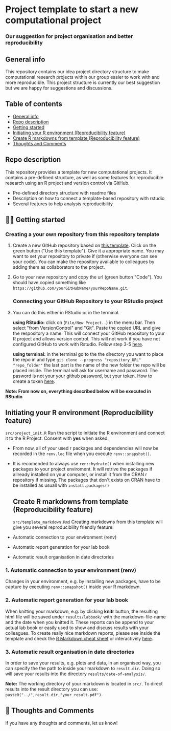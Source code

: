 # Project template to start a new computational project

### Our suggestion for project organisation and better reproducibility

## General info

This repository contains our idea project directory structure to make computational research projects within our group easier to work with and more reproducible. This project structure is currently our best suggestion but we are happy for suggestions and discussions.

## Table of contents

-   [General info](#general-info)
-   [Repo description](#repo-description)
-   [Getting started](#getting-started)
-   [Initiating your R environment (Reproducibility feature)](#init_renv)
-   [Create R markdowns from template (Reproducibility feature)](#markdown)
-   [Thoughts and Comments](#thoughs-comments)

## Repo description

This repository provides a template for new computational projects. It contains a pre-defined structure, as well as some features for reproducible research using an R project and version control via GitHub.

-   Pre-defined directory structure with readme files
-   Description on how to connect a template-based repository with rstudio
-   Several features to help analysis reproducibility

<a name="getting-started"></a>

## :technologist: Getting started

### Creating a your own repository from this repository template

1.  Create a new GitHub repository based on [this template](https://github.com/LautenbachMJ/project_template). Click on the green button ("Use this template"). Give it a appropriate name. You may want to set your repository to private if (otherwise everyone can see your code). You can make the repository available to colleagues by adding them as collaborators to the project.

2.  Go to your new repository and copy the url (green button "Code"). You should have copied something like `https://github.com/yourGitHubName/yourRepoName.git`.  

    ### Connecting your GitHub Repository to your RStudio project

3.  You can do this either in RStudio or in the terminal.

    **using RStudio:** click on (`File/New Project..`) in the menu bar. Then select "from VersionControl" and "Git". Paste the copied URL and give the respository a name. This will connect your GitHub repository to your R project and allows version control. This will not work if you have not configured GitHub to work with Rstudio. Follow step 3-5 [here](https://gist.github.com/Z3tt/3dab3535007acf108391649766409421).

    **using terminal:** in the terminal go to the the directory you want to place the repo in and type `git clone --progress "repository_URL" "repo_folder"` the last part is the name of the new folder the repo will be placed inside. The terminal will ask for username and password. The pasword is not your your github password, but your token. How to create a token [here](https://docs.github.com/en/authentication/keeping-your-account-and-data-secure/creating-a-personal-access-token).

**Note: From now on, everything described below will be executed in RStudio**

<a name="init_renv"></a>

## Initiating your R environment (Reproducibility feature)

`src/project_init.R` Run the script to initiate the R environment and connect it to the R Project. Consent with **yes** when asked.

-   From now, all of your used r packages and dependencies will now be recorded in the `renv.loc` file when you execute `renv::snapshot()`.

-   It is recomended to always use `ren::hydrate()` when installing new packages to your project enviroment. It will retrive the packages if allready installed on your computer, or install it from the CRAN r repository if missing. The packages that don't exists on CRAN have to be installed as usuall with `install.packages()`

    ## Create R markdowns from template (Reproducibility feature)

    `src/template_markdown.Rmd` Creating markdowns from this template will give you several reproducibility friendly feature:

-   Automatic connection to your environment (renv)

-   Automatic report generation for your lab book

-   Automatic result organisation in date directories

### 1. Automatic connection to your environment (renv)

Changes in your environment, e.g. by installing new packages, have to be capture by executing `renv::snapshot()` inside your R markdown.

### 2. Automatic report generation for your lab book

When knitting your markdown, e.g. by clicking **knitr** button, the resulting html file will be saved under `results/labbook/` with the markdown-file-name and the date when you knitted it. These reports can be append to your actual lab book or easily used to show and discuss results with your colleagues. To create really nice markdown reports, please see inside the template and check the [R Markdown cheat sheet](https://github.com/rstudio/cheatsheets/raw/master/rmarkdown-2.0.pdf) or interactively [here](https://markdown-it.github.io/).

### 3. Automatic result organisation in date directories

In order to save your results, e.g. plots and data, in an organised way, you can specify the the path to inside your markdown to `result.dir`. Doing so will save your results into the directory `results/date-of-analysis/`.

**Note:** The working directory of your markdown is located in `src/`. To direct results into the result directory you can use: `paste0("../",result.dir,"your_result.pdf")`.

<a name="thoughs-comments"></a>

## :thought_balloon: Thoughts and Comments

If you have any thoughts and comments, let us know!
